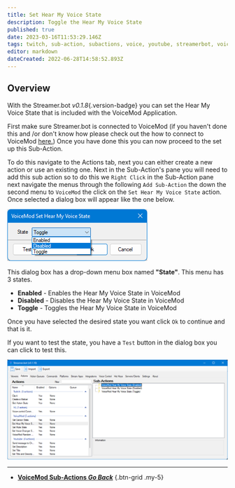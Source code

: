 ```yaml
---
title: Set Hear My Voice State
description: Toggle the Hear My Voice State
published: true
date: 2023-03-16T11:53:29.146Z
tags: twitch, sub-action, subactions, voice, youtube, streamerbot, voicemod
editor: markdown
dateCreated: 2022-06-28T14:58:52.893Z
---
```


## Overview
With the Streamer.bot *v0.1.8*{.version-badge} you can set the Hear My Voice State that is included with the VoiceMod Application.

First make sure Streamer.bot is connected to VoiceMod (if you haven't done this and /or don't know how please check out the how to connect to VoiceMod [here.](/Integrations/VoiceMod))
Once you have done this you can now proceed to the set up this Sub-Action.

To do this navigate to the Actions tab, next you can either create a new action or use an existing one.
Next in the Sub-Action's pane you will need to add this sub action so to do this we `Right Click` in the Sub-Action pane next navigate the menus through the following `Add Sub-Action` the down the second menu to `VoiceMod` the click on the `Set Hear My Voice State` action. Once selected a dialog box will appear like the one below.

![set-hear-myself-state-dialog-box.png](/voicemod/set-hear-myself-state-dialog-box.png)

This dialog box has a drop-down menu box named **"State"**. This menu has 3 states. 

- **Enabled** - Enables the Hear My Voice State in VoiceMod
- **Disabled** - Disables the Hear My Voice State in VoiceMod
- **Toggle** - Toggles the Hear My Voice State in VoiceMod

Once you have selected the desired state you want click `Ok` to continue and that is it. 

If you want to test the state, you have a `Test` button in the dialog box you can click to test this.

![set-hear-myself-state-complete.png](/voicemod/set-hear-myself-state-complete.png)

---

- [<i class="mdi mdi-chevron-left"></i>**VoiceMod Sub-Actions *Go Back***](/Sub-Actions/VoiceMod)
{.btn-grid .my-5}